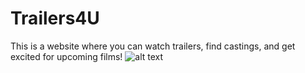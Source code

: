 # Trailers4U
This is a website where you can watch trailers, find castings, and get excited for upcoming films!
![alt text](https://drive.google.com/file/d/0B6DHvA3NH8bzWFEzeVJfaDYzZEE/view)

